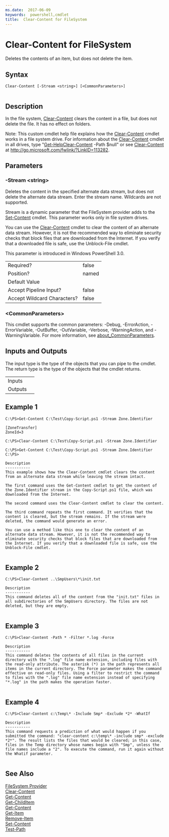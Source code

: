 ```yaml
---
ms.date:  2017-06-09
keywords:  powershell,cmdlet
title:  Clear-Content for FileSystem
---
```


# Clear-Content for FileSystem
Deletes the contents of an item, but does not delete the item.  
  
## Syntax  
  
```  
Clear-Content [-Stream <string>] [<CommonParameters>]  
  
```  
  
## Description  
 In the file system, [Clear-Content](../../../Microsoft.PowerShell.Management/Clear-Content.md) clears the content in a file, but does not delete the file. It has no effect on folders.  
  
 Note: This custom cmdlet help file explains how the [Clear-Content](../../../Microsoft.PowerShell.Management/Clear-Content.md) cmdlet works in a file system drive. For information about the [Clear-Content](../../../Microsoft.PowerShell.Management/Clear-Content.md) cmdlet in all drives, type "[Get-Help](../../Get-Help.md)[Clear-Content](../../../Microsoft.PowerShell.Management/Clear-Content.md) -Path $null" or see [Clear-Content](../../../Microsoft.PowerShell.Management/Clear-Content.md) at http://go.microsoft.com/fwlink/?LinkID=113282.  
  
## Parameters  
  
### -Stream <string\>  
 Deletes the content in the specified alternate data stream, but does not delete the alternate data stream. Enter the stream name. Wildcards are not supported.  
  
 Stream is a dynamic parameter that the FileSystem provider adds to the [Set-Content](../../../Microsoft.PowerShell.Management/Set-Content.md) cmdlet. This parameter works only in file system drives.  
  
 You can use the [Clear-Content](../../../Microsoft.PowerShell.Management/Clear-Content.md) cmdlet to clear the content of an alternate data stream. However, it is not the recommended way to eliminate security checks that block files that are downloaded from the Internet. If you verify that a downloaded file is safe, use the Unblock-File cmdlet.  
  
 This parameter is introduced in Windows PowerShell 3.0.  
  
|||  
|-|-|  
|Required?|false|  
|Position?|named|  
|Default Value||  
|Accept Pipeline Input?|false|  
|Accept Wildcard Characters?|false|  
  
### <CommonParameters\>  
 This cmdlet supports the common parameters: -Debug, -ErrorAction, -ErrorVariable, -OutBuffer, -OutVariable,  -Verbose, -WarningAction, and -WarningVariable. For more information, see [about_CommonParameters](../../About/about_CommonParameters.md).  
  
## Inputs and Outputs  
 The input type is the type of the objects that you can pipe to the cmdlet. The return type is the type of the objects that the cmdlet returns.  
  
|||  
|-|-|  
|Inputs||  
|Outputs||  
  
## Example 1  
  
```  
C:\PS>Get-Content C:\Test\Copy-Script.ps1 -Stream Zone.Identifier  
  
[ZoneTransfer]  
ZoneId=3  
  
C:\PS>Clear-Content C:\Test\Copy-Script.ps1 -Stream Zone.Identifier  
  
C:\PS>Get-Content C:\Test\Copy-Script.ps1 -Stream Zone.Identifier  
C:\PS>  
  
Description  
-----------  
This example shows how the Clear-Content cmdlet clears the content from an alternate data stream while leaving the stream intact.  
  
The first command uses the Get-Content cmdlet to get the content of the Zone.Identifier stream in the Copy-Script.ps1 file, which was downloaded from the Internet.  
  
The second command uses the Clear-Content cmdlet to clear the content.   
  
The third command repeats the first command. It verifies that the content is cleared, but the stream remains. If the stream were deleted, the command would generate an error.  
  
You can use a method like this one to clear the content of an alternate data stream. However, it is not the recommended way to eliminate security checks that block files that are downloaded from the Internet. If you verify that a downloaded file is safe, use the Unblock-File cmdlet.  
  
```  
  
## Example 2  
  
```  
C:\PS>Clear-Content ..\SmpUsers\*\init.txt  
  
Description  
-----------  
This command deletes all of the content from the "init.txt" files in all subdirectories of the SmpUsers directory. The files are not deleted, but they are empty.  
  
```  
  
## Example 3  
  
```  
C:\PS>Clear-Content -Path * -Filter *.log -Force  
  
Description  
-----------  
This command deletes the contents of all files in the current directory with the ".log" file name extension, including files with the read-only attribute. The asterisk (*) in the path represents all items in the current directory. The Force parameter makes the command effective on read-only files. Using a filter to restrict the command to files with the ".log" file name extension instead of specifying "*.log" in the path makes the operation faster.  
  
```  
  
## Example 4  
  
```  
C:\PS>Clear-Content c:\Temp\* -Include Smp* -Exclude *2* -WhatIf  
  
Description  
-----------  
This command requests a prediction of what would happen if you submitted the command: "clear-content c:\temp\* -include smp* -exclude *2*". The result lists the files that would be cleared; in this case, files in the Temp directory whose names begin with "Smp", unless the file names include a "2". To execute the command, run it again without the Whatif parameter.  
  
```  
  
## See Also  
 [FileSystem Provider](../FileSystem-Provider.md)   
 [Clear-Content](../../../Microsoft.PowerShell.Management/Clear-Content.md)   
 [Get-Content](../../../Microsoft.PowerShell.Management/Get-Content.md)   
 [Get-ChildItem](../../../Microsoft.PowerShell.Management/Get-ChildItem.md)   
 [Get-Content](../../../Microsoft.PowerShell.Management/Get-Content.md)   
 [Get-Item](../../../Microsoft.PowerShell.Management/Get-Item.md)   
 [Remove-Item](../../../Microsoft.PowerShell.Management/Remove-Item.md)   
 [Set-Content](../../../Microsoft.PowerShell.Management/Set-Content.md)   
 [Test-Path](../../../Microsoft.PowerShell.Management/Test-Path.md)

